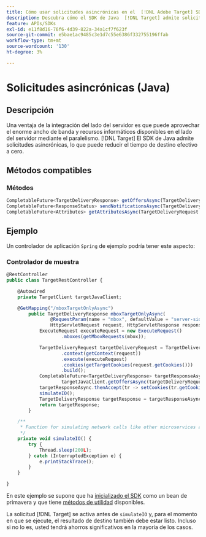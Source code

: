 ```yaml
---
title: Cómo usar solicitudes asincrónicas en el  [!DNL Adobe Target] SDK de Java
description: Descubra cómo el SDK de Java  [!DNL Target] admite solicitudes asincrónicas, lo que puede reducir el tiempo de destino efectivo a cero.
feature: APIs/SDKs
exl-id: e11f8d16-76f6-4d39-822a-34a1cf7f623f
source-git-commit: e5bae1ac9485c3e1d7c55e6386f332755196ffab
workflow-type: tm+mt
source-wordcount: '130'
ht-degree: 3%

---
```


# Solicitudes asincrónicas (Java)

## Descripción

Una ventaja de la integración del lado del servidor es que puede aprovechar el enorme ancho de banda y recursos informáticos disponibles en el lado del servidor mediante el paralelismo. [!DNL Target] El SDK de Java admite solicitudes asincrónicas, lo que puede reducir el tiempo de destino efectivo a cero.

## Métodos compatibles

### Métodos

```javascript {line-numbers="true"}
CompletableFuture<TargetDeliveryResponse> getOffersAsync(TargetDeliveryRequest request);
CompletableFuture<ResponseStatus> sendNotificationsAsync(TargetDeliveryRequest request);
CompletableFuture<Attributes> getAttributesAsync(TargetDeliveryRequest targetRequest, String ...mboxes);
```

## Ejemplo

Un controlador de aplicación `Spring` de ejemplo podría tener este aspecto:

### Controlador de muestra

```javascript {line-numbers="true"}
@RestController
public class TargetRestController {

    @Autowired
    private TargetClient targetJavaClient;

    @GetMapping("/mboxTargetOnlyAsync")
        public TargetDeliveryResponse mboxTargetOnlyAsync(
                @RequestParam(name = "mbox", defaultValue = "server-side-mbox") String mbox,
                HttpServletRequest request, HttpServletResponse response) {
            ExecuteRequest executeRequest = new ExecuteRequest()
                    .mboxes(getMboxRequests(mbox));

            TargetDeliveryRequest targetDeliveryRequest = TargetDeliveryRequest.builder()
                    .context(getContext(request))
                    .execute(executeRequest)
                    .cookies(getTargetCookies(request.getCookies()))
                    .build();
            CompletableFuture<TargetDeliveryResponse> targetResponseAsync =
                    targetJavaClient.getOffersAsync(targetDeliveryRequest);
            targetResponseAsync.thenAccept(tr -> setCookies(tr.getCookies(), response));
            simulateIO();
            TargetDeliveryResponse targetResponse = targetResponseAsync.join();
            return targetResponse;
        }

    /**
     * Function for simulating network calls like other microservices and database calls
     */
    private void simulateIO() {
        try {
            Thread.sleep(200L);
        } catch (InterruptedException e) {
            e.printStackTrace();
        }
    }

}
```

En este ejemplo se supone que ha [inicializado el SDK](initialize-sdk.md) como un bean de primavera y que tiene [métodos de utilidad](utility-methods.md) disponibles.

La solicitud [!DNL Target] se activa antes de `simulateIO` y, para el momento en que se ejecute, el resultado de destino también debe estar listo. Incluso si no lo es, usted tendrá ahorros significativos en la mayoría de los casos.
